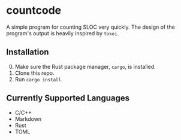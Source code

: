 # countcode

A simple program for counting SLOC very quickly. The design of the program's output is heavily inspired by `tokei`.

## Installation

0. Make sure the Rust package manager, `cargo`, is installed.
1. Clone this repo.
2. Run `cargo install`.

## Currently Supported Languages

* C/C++
* Markdown
* Rust
* TOML